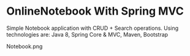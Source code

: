 # OnlineNotebook With Spring MVC
Simple Notebook application with CRUD + Search operations.
Using technologies are: Java 8, Spring Core & MVC, Maven, Bootstrap

Notebook.png
